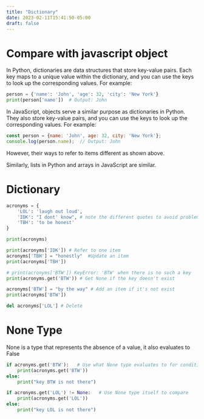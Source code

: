 ```yaml
---
title: "Dictionary"
date: 2023-02-11T15:41:50-05:00
draft: false
---
```


# Compare with javascript object

In Python, dictionaries are data structures that store key-value pairs. Each key maps to a unique value within the dictionary, and you can use the keys to look up the corresponding values. For example:

```python
person = {'name': 'John', 'age': 32, 'city': 'New York'}
print(person['name'])  # Output: John
```
In JavaScript, objects serve a similar purpose as dictionaries in Python. They also store key-value pairs, and you can use the keys to look up the corresponding values. For example:
```javascript
const person = {name: 'John', age: 32, city: 'New York'};
console.log(person.name);  // Output: John
```
However, their ways to refer to items different as shown above.

Similarly, lists in Python and arrays in JavaScript are similar.

# Dictionary

```python
acronyms = {
    'LOL': 'laugh out loud',
    'IDK': "I dont' know", # note the different quotes to avoid problem
    'TBH': 'to be honest'
}

print(acronyms)

print(acronyms['IDK']) # Refer to one item
acronyms['TBH'] = "honestly"  #Update an item
print(acronyms['TBH'])

# print(acronyms['BTW']) KeyError: 'BTW' when there is no such a key
print(acronyms.get('BTW')) # Get None if the key doesn't exist

acronyms['BTW'] = "by the way" # Add an item if it's not exist
print(acronyms['BTW'])

del acronyms['LOL'] # Delete
```
# None Type
None is a type that represents the absence of a value, it also evaluates to False

```python
if acronyms.get('BTW'):   # Use what None type evaluates to for condition
    print(acronyms.get('BTW'))
else:
    print("key BTW is not there")

if acronyms.get('LOL') != None:   # Use None type itself to compare
    print(acronyms.get('LOL'))
else:
    print("key LOL is not there")
```

